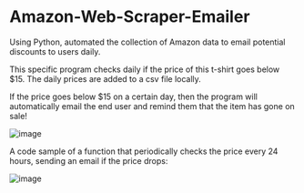 # Amazon-Web-Scraper-Emailer
Using Python, automated the collection of Amazon data to email potential discounts to users daily.

This specific program checks daily if the price of this t-shirt goes below $15. The daily prices are added to a csv file locally. 

If the price goes below $15 on a certain day, then the program will automatically email the end user and remind them that the item has gone on sale!

![image](https://github.com/user-attachments/assets/0af5751f-898b-49cd-a17b-1676f17b789a)

A code sample of a function that periodically checks the price every 24 hours, sending an email if the price drops:

![image](https://github.com/user-attachments/assets/6abe3736-73b1-478a-b4a3-be0c54df81c7)
